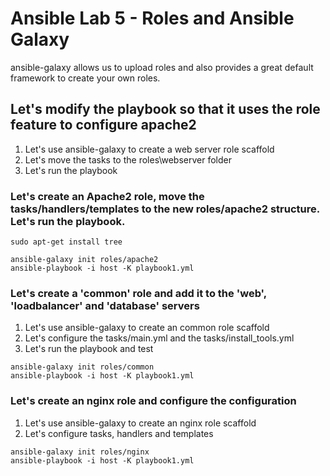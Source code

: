 # Ansible Lab 5 - Roles and Ansible Galaxy

ansible-galaxy allows us to upload roles and also provides a great default framework to create your own roles.

## Let's modify the playbook so that it uses the role feature to configure apache2

1. Let's use ansible-galaxy to create a web server role scaffold
2. Let's move the tasks to the roles\webserver folder
3. Let's run the playbook

### Let's create an Apache2 role, move the tasks/handlers/templates to the new roles/apache2 structure. Let's run the playbook.

```shell
sudo apt-get install tree
```

```shell
ansible-galaxy init roles/apache2
ansible-playbook -i host -K playbook1.yml
```

### Let's create a 'common' role and add it to the 'web', 'loadbalancer' and 'database' servers

1. Let's use ansible-galaxy to create an common role scaffold
2. Let's configure the tasks/main.yml and the tasks/install_tools.yml
3. Let's run the playbook and test

```shell
ansible-galaxy init roles/common
ansible-playbook -i host -K playbook1.yml
```

### Let's create an nginx role and configure the configuration

1. Let's use ansible-galaxy to create an nginx role scaffold
2. Let's configure tasks, handlers and templates

```shell
ansible-galaxy init roles/nginx
ansible-playbook -i host -K playbook1.yml
```
